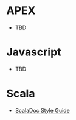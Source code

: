# APEX
* TBD

# Javascript
* TBD

# Scala 
* [ScalaDoc Style Guide](http://docs.scala-lang.org/style/scaladoc.html)
